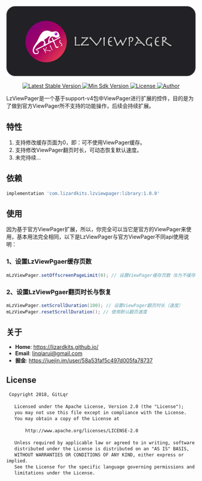 <p align="center">
	<img src="art/logo.png" alt="logo" />
</p>

<p align="center">
   <a href="https://bintray.com/lqr/maven/LzViewPager">
    <img src="https://img.shields.io/badge/Jcenter-v1.0.0-orange.svg?style=flat-square" alt="Latest Stable Version" />
  </a>
  <a href="https://developer.android.com/about/versions/android-4.0.html">
    <img src="https://img.shields.io/badge/API-16%2B-brightgreen.svg?style=flat-square" alt="Min Sdk Version" />
  </a>
  <a href="http://www.apache.org/licenses/LICENSE-2.0">
    <img src="http://img.shields.io/badge/License-Apache%202.0-blue.svg?style=flat-square" alt="License" />
  </a>
  <a href="https://juejin.im/user/58a53faf5c497d005fa78737">
    <img src="https://img.shields.io/badge/Author-GitLqr-yellow.svg?style=flat-square" alt="Author" />
  </a>
</p>

LzViewPager是一个基于support-v4包中ViewPager进行扩展的控件，目的是为了做到官方ViewPager所不支持的功能操作，后续会持续扩展。

## 特性

1. 支持修改缓存页面为0，即：可不使用ViewPager缓存。
2. 支持修改ViewPager翻页时长，可动态恢复默认速度。
3. 未完待续...

## 依赖

```gradle
implementation 'com.lizardkits.lzviewpager:library:1.0.0'
```

## 使用

因为基于官方ViewPager扩展，所以，你完全可以当它是官方的ViewPager来使用，基本用法完全相同，以下是LzViewPager与官方ViewPager不同api使用说明：

### 1、设置LzViewPgaer缓存页数

```java
mLzViewPager.setOffscreenPageLimit(0); // 设置ViewPager缓存页数（0为不缓存）
```

### 2、设置LzViewPgaer翻页时长与恢复
```java
mLzViewPager.setScrollDuration(100); // 设置ViewPager翻页时长（速度）
mLzViewPager.resetScrollDuration(); // 使用默认翻页速度
```

## 关于

* **Home**: <https://lizardkits.github.io/>
* **Email**: <linqiarui@gmail.com>
* **掘金**: <https://juejin.im/user/58a53faf5c497d005fa78737>


## License
```
 Copyright 2018, GitLqr

   Licensed under the Apache License, Version 2.0 (the "License");
   you may not use this file except in compliance with the License.
   You may obtain a copy of the License at

       http://www.apache.org/licenses/LICENSE-2.0

   Unless required by applicable law or agreed to in writing, software
   distributed under the License is distributed on an "AS IS" BASIS,
   WITHOUT WARRANTIES OR CONDITIONS OF ANY KIND, either express or implied.
   See the License for the specific language governing permissions and
   limitations under the License.
```

